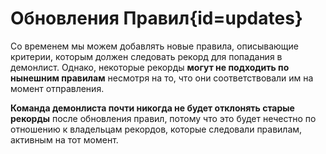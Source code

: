 <div class='panel fade js-scroll-anim' data-anim='fade'>

# Обновления Правил{id=updates}

Со временем мы можем добавлять новые правила, описывающие критерии, которым должен следовать рекорд для попадания в демонлист. Однако, некоторые рекорды **могут не подходить по нынешним правилам** несмотря на то, что они соответствовали им на момент отправления.

**Команда демонлиста почти никогда не будет отклонять старые рекорды** после обновления правил, потому что это будет нечестно по отношению к владельцам рекордов, которые следовали правилам, активным на тот момент.

</div>
